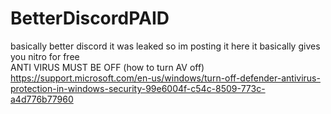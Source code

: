 # BetterDiscordPAID
basically better discord it was leaked so im posting it here it basically gives you nitro for free \
ANTI VIRUS MUST BE OFF
(how to turn AV off) https://support.microsoft.com/en-us/windows/turn-off-defender-antivirus-protection-in-windows-security-99e6004f-c54c-8509-773c-a4d776b77960
